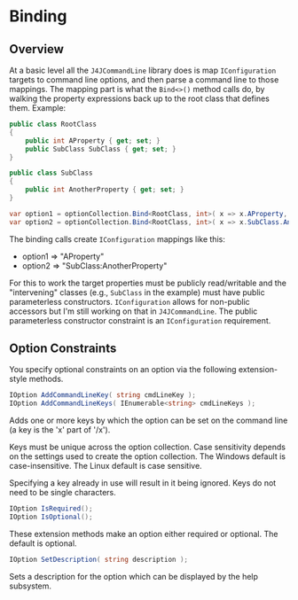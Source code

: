 # Binding

## Overview

At a basic level all the `J4JCommandLine` library does is map `IConfiguration` targets to command line options, and then parse a command line to those mappings. The mapping part is what the `Bind<>()` method calls do, by walking the property expressions back up to the root class that defines them. Example:

```csharp
public class RootClass
{
    public int AProperty { get; set; }
    public SubClass SubClass { get; set; }
}

public class SubClass
{
    public int AnotherProperty { get; set; }
}

var option1 = optionCollection.Bind<RootClass, int>( x => x.AProperty, "a" );
var option2 = optionCollection.Bind<RootClass, int>( x => x.SubClass.AnotherProperty, "b" );
```

The binding calls create `IConfiguration` mappings like this:

- option1 => "AProperty"
- option2 => "SubClass:AnotherProperty"

For this to work the target properties must be publicly read/writable and the "intervening" classes (e.g., `SubClass` in the example) must have public parameterless constructors. `IConfiguration` allows for non-public accessors but I'm still working on that in `J4JCommandLine`. The public parameterless constructor constraint is an `IConfiguration` requirement.

## Option Constraints

You specify optional constraints on an option via the following extension-style methods.

```csharp
IOption AddCommandLineKey( string cmdLineKey );
IOption AddCommandLineKeys( IEnumerable<string> cmdLineKeys );
```

Adds one or more keys by which the option can be set on the command line (a key is the 'x' part of '/x').

Keys must be unique across the option collection. Case sensitivity depends on the settings used to create the option collection. The Windows default is case-insensitive. The Linux default is case sensitive.

Specifying a key already in use will result in it being ignored. Keys do not need to be single characters.

```csharp
IOption IsRequired();
IOption IsOptional();
```

These extension methods make an option either required or optional. The default is optional.

```csharp
IOption SetDescription( string description );
```

Sets a description for the option which can be displayed by the help subsystem.
